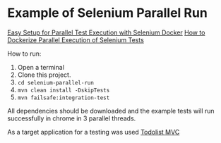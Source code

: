 Example of Selenium Parallel Run  
=======================

[Easy Setup for Parallel Test Execution with Selenium Docker](https://sqadays.com/en/talk/62825)
[How to Dockerize Parallel Execution of Selenium Tests](https://sqadays.eu/en/talk/69114)

How to run:
1. Open a terminal
2. Clone this project.
3. `cd selenium-parallel-run`
4. `mvn clean install -DskipTests`
5. `mvn failsafe:integration-test`

All dependencies should be downloaded and the example tests will run successfully in chrome in 3 parallel threads.

As a target application for a testing was used [Todolist MVC](https://github.com/benas/todolist-mvc) 
